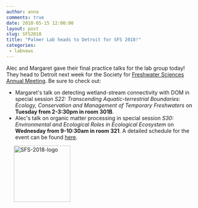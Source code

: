 ```yaml
---
author: anna
comments: true
date: 2018-05-15 12:00:00
layout: post
slug: SFS2018
title: "Palmer Lab heads to Detroit for SFS 2018!"
categories:
 - labnews
---
```

Alec and Margaret gave their final practice talks for the lab group today!
They head to Detroit next week for the Society for [Freshwater Sciences Annual Meeting](https://sfsannualmeeting.org/). 
Be sure to check out: 
* Margaret's talk on detecting wetland-stream connectivity with DOM in special session *S22: Transcending Aquatic-terrestrial Boundaries: Ecology, Conservation and Management of Temporary Freshwaters* on **Tuesday from 2-3:30pm in room 301B**.
* Alec's talk on organic matter processing in special session *S30: Environmental and Ecological Roles in Ecological Ecosystem* on **Wednesday from 9-10:30am in room 321**. 
A detailed schedule for the event can be found [here](https://sfsannualmeeting.org/Schedule/Grid.cfm).



<img src="{{ site.url }}/img/newsphotos/logo_Detroit_2018.png" alt="SFS-2018-logo" width="150px" hspace="20px">
